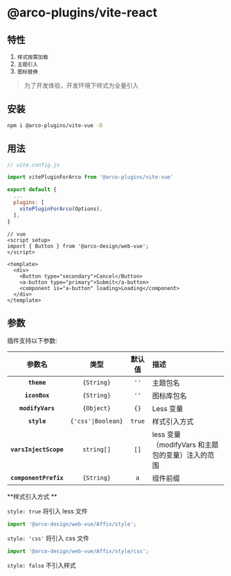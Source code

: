 # @arco-plugins/vite-react

## 特性

1. `样式按需加载`
2. `主题引入`
3. `图标替换`

> 为了开发体验，开发环境下样式为全量引入

## 安装

```bash
npm i @arco-plugins/vite-vue -D
```

## 用法

```js
// vite.config.js

import vitePluginForArco from '@arco-plugins/vite-vue'

export default {
  ...
  plugins: [
    vitePluginForArco(Options),
  ],
}
```

```tsx
// vue
<script setup>
import { Button } from '@arco-design/web-vue';
</script>

<template>
  <div>
    <Button type="secondary">Cancel</Button>
    <a-button type="primary">Submit</a-button>
    <component is="a-button" loading>Loading</component>
  </div>
</template>
```

## 参数

插件支持以下参数:

|        参数名         |        类型        | 默认值 | 描述         |
| :-------------------: | :----------------: | :----: | :----------- |
|      **`theme`**      |     `{String}`     |  `''`   | 主题包名     |
|     **`iconBox`**     |     `{String}`     |  `''`   | 图标库包名   |
|   **`modifyVars`**    |     `{Object}`     |  `{}`  | Less 变量    |
|      **`style`**      | `{'css'\|Boolean}` | `true` | 样式引入方式 |
|**`varsInjectScope`**|`string[]`|`[]`| less 变量（modifyVars 和主题包的变量）注入的范围 |
| **`componentPrefix`** |     `{String}`     |  `a`   | 组件前缀     |

**样式引入方式 **

`style: true` 将引入 less 文件

```js
import '@arco-design/web-vue/Affix/style';
```

`style: 'css'` 将引入 css 文件

```js
import '@arco-design/web-vue/Affix/style/css';
```

`style: false` 不引入样式
